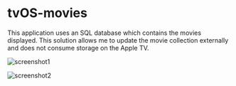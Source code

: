 # tvOS-movies

This application uses an SQL database which contains the movies displayed. This solution allows me to update the movie collection externally and does not consume storage on the Apple TV. 

![screenshot1](https://user-images.githubusercontent.com/13894518/30228845-55fa7366-9494-11e7-9665-517c23856c12.png "screenshot1")

![screenshot2](https://user-images.githubusercontent.com/13894518/30228846-5814d0b0-9494-11e7-9895-1345c8200a0b.png "screenshot2")

